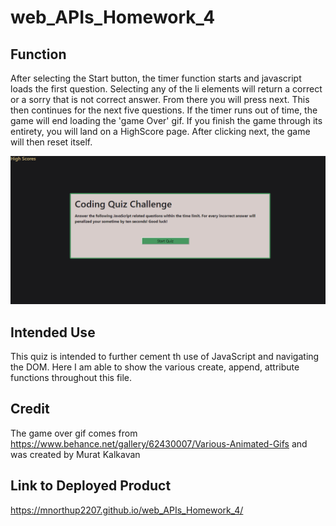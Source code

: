 # web_APIs_Homework_4

## Function 

After selecting the Start button, the timer function starts and javascript loads the first question. Selecting any of the li elements will return a correct or a sorry that is not correct answer. From there you will press next. This then continues for the next five questions. If the timer runs out of time, the game will end loading the 'game Over' gif. If you finish the game through its entirety, you will land on a HighScore page. After clicking next, the game will then reset itself. 

![image](gamescreen.png)

## Intended Use

This quiz is intended to further cement th use of JavaScript and navigating the DOM. Here I am able to show the various create, append, attribute functions throughout this file. 


## Credit
The game over gif comes from https://www.behance.net/gallery/62430007/Various-Animated-Gifs and was created by Murat Kalkavan

## Link to Deployed Product

https://mnorthup2207.github.io/web_APIs_Homework_4/
